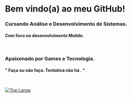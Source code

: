 # Bem vindo(a) ao meu GitHub!

### Cursando Análise e Desenvolvimento de Sistemas.
#### Com foco no desenvolvimento Mobile.

<br/>

### Apaixonado por Games e Tecnologia.
#### " Faça ou não faça. Tentativa não há . "

<br/>

[![Top Langs](https://github-readme-stats.vercel.app/api/top-langs/?username=pinheiropaulo&layout=compact)](https://github.com/anuraghazra/github-readme-stats)
